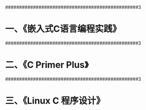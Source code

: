 ################################################3
# 一、《嵌入式C语言编程实践》

################################################3
# 二、《C Primer Plus》

################################################3
# 三、《Linux C 程序设计》
